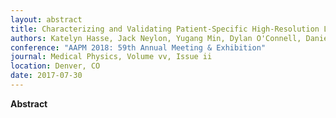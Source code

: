```yaml
---
layout: abstract
title: Characterizing and Validating Patient-Specific High-Resolution Lung Elasticity from 4DCT Imaging
authors: Katelyn Hasse, Jack Neylon, Yugang Min, Dylan O'Connell, Daniel A. Low, and Anand Santhanam
conference: "AAPM 2018: 59th Annual Meeting & Exhibition"
journal: Medical Physics, Volume vv, Issue ii
location: Denver, CO
date: 2017-07-30
---
```

**Abstract**

